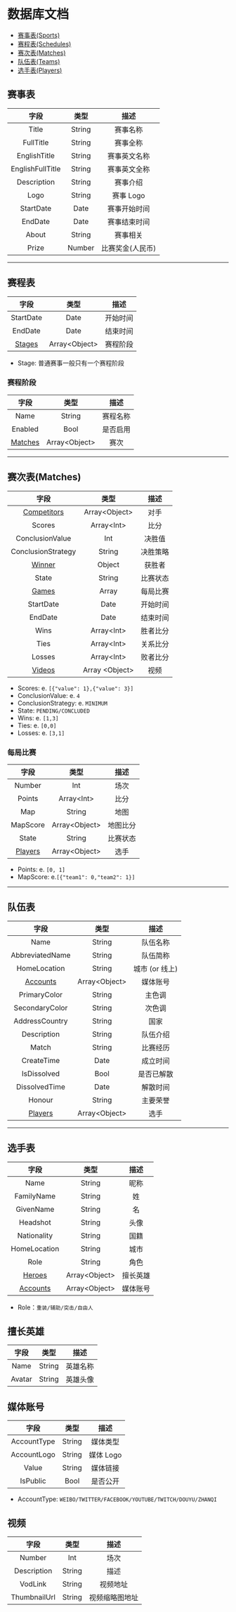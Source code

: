 # 数据库文档

* [赛事表(Sports)](#赛事表)
* [赛程表(Schedules)](#赛程表)
* [赛次表(Matches)](#赛次表)
* [队伍表(Teams)](#队伍表)
* [选手表(Players)](#选手表)

## 赛事表

|       字段       |  类型  |       描述       |
| :--------------: | :----: | :--------------: |
|      Title       | String |     赛事名称     |
|    FullTitle     | String |     赛事全称     |
|   EnglishTitle   | String |   赛事英文名称   |
| EnglishFullTitle | String |   赛事英文全称   |
|   Description    | String |     赛事介绍     |
|       Logo       | String |    赛事 Logo     |
|    StartDate     |  Date  |   赛事开始时间   |
|     EndDate      |  Date  |   赛事结束时间   |
|      About       | String |     赛事相关     |
|      Prize       | Number | 比赛奖金(人民币) |

---

## 赛程表

|         字段          |      类型       |   描述   |
| :-------------------: | :-------------: | :------: |
|       StartDate       |      Date       | 开始时间 |
|        EndDate        |      Date       | 结束时间 |
| [Stages](#赛程阶段表) | Array\<Object\> | 赛程阶段 |

* Stage: 普通赛事一般只有一个赛程阶段

### 赛程阶段

|        字段        |      类型       |   描述   |
| :----------------: | :-------------: | :------: |
|        Name        |     String      | 赛程名称 |
|      Enabled       |      Bool       | 是否启用 |
| [Matches](#赛次表) | Array\<Object\> |   赛次   |

---

## 赛次表(Matches)

|          字段          |       类型       |   描述   |
| :--------------------: | :--------------: | :------: |
| [Competitors](#队伍表) | Array\<Object\>  |   对手   |
|         Scores         |   Array\<Int\>   |   比分   |
|    ConclusionValue     |       Int        |  决胜值  |
|   ConclusionStrategy   |      String      | 决胜策略 |
|   [Winner](#队伍表)    |      Object      |  获胜者  |
|         State          |      String      | 比赛状态 |
|   [Games](#每局比赛)   |      Array       | 每局比赛 |
|       StartDate        |       Date       | 开始时间 |
|        EndDate         |       Date       | 结束时间 |
|          Wins          |   Array\<Int\>   | 胜者比分 |
|          Ties          |   Array\<Int\>   | 关系比分 |
|         Losses         |   Array\<Int\>   | 败者比分 |
|    [Videos](#视频)     | Array \<Object\> |   视频   |

* Scores: e. `[{"value": 1},{"value": 3}]`
* ConclusionValue: e. `4`
* ConclusionStrategy: e. `MINIMUM`
* State: `PENDING/CONCLUDED`
* Wins: e. `[1,3]`
* Ties: e. `[0,0]`
* Losses: e. `[3,1]`

### 每局比赛

|        字段        |      类型       |   描述   |
| :----------------: | :-------------: | :------: |
|       Number       |       Int       |   场次   |
|       Points       |  Array\<Int\>   |   比分   |
|        Map         |     String      |   地图   |
|      MapScore      | Array\<Object\> | 地图比分 |
|       State        |     String      | 比赛状态 |
| [Players](#选手表) | Array\<Object\> |   选手   |

* Points: e. `[0, 1]`
* MapScore: e.`[{"team1": 0,"team2": 1}]`

---

## 队伍表

|         字段          |      类型       |      描述      |
| :-------------------: | :-------------: | :------------: |
|         Name          |     String      |    队伍名称    |
|    AbbreviatedName    |     String      |    队伍简称    |
|     HomeLocation      |     String      | 城市 (or 线上) |
| [Accounts](#媒体账号) | Array\<Object\> |    媒体账号    |
|     PrimaryColor      |     String      |     主色调     |
|    SecondaryColor     |     String      |     次色调     |
|    AddressCountry     |     String      |      国家      |
|      Description      |     String      |    队伍介绍    |
|         Match         |     String      |    比赛经历    |
|      CreateTime       |      Date       |    成立时间    |
|      IsDissolved      |      Bool       |   是否已解散   |
|     DissolvedTime     |      Date       |    解散时间    |
|        Honour         |     String      |    主要荣誉    |
|  [Players](#选手表)   | Array\<Object\> |      选手      |

---

## 选手表

|         字段          |      类型       |   描述   |
| :-------------------: | :-------------: | :------: |
|         Name          |     String      |   昵称   |
|      FamilyName       |     String      |    姓    |
|       GivenName       |     String      |    名    |
|       Headshot        |     String      |   头像   |
|      Nationality      |     String      |   国籍   |
|     HomeLocation      |     String      |   城市   |
|         Role          |     String      |   角色   |
|  [Heroes](#擅长英雄)  | Array\<Object\> | 擅长英雄 |
| [Accounts](#媒体账号) | Array\<Object\> | 媒体账号 |

* Role：`重装/辅助/突击/自由人`

## 擅长英雄

|  字段  |  类型  |   描述   |
| :----: | :----: | :------: |
|  Name  | String | 英雄名称 |
| Avatar | String | 英雄头像 |

## 媒体账号

|    字段     |  类型  |   描述    |
| :---------: | :----: | :-------: |
| AccountType | String | 媒体类型  |
| AccountLogo | String | 媒体 Logo |
|    Value    | String | 媒体链接  |
|  IsPublic   |  Bool  | 是否公开  |

* AccountType: `WEIBO/TWITTER/FACEBOOK/YOUTUBE/TWITCH/DOUYU/ZHANQI`

## 视频

|     字段     |  类型  |      描述      |
| :----------: | :----: | :------------: |
|    Number    |  Int   |      场次      |
| Description  | String |      描述      |
|   VodLink    | String |    视频地址    |
| ThumbnailUrl | String | 视频缩略图地址 |
